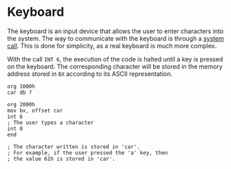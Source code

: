# Keyboard

The keyboard is an input device that allows the user to enter characters into the system. The way to communicate with the keyboard is through a [system call](../../computer/cpu#system-calls). This is done for simplicity, as a real keyboard is much more complex.

With the call `INT 6`, the execution of the code is halted until a key is pressed on the keyboard. The corresponding character will be stored in the memory address stored in `BX` according to its ASCII representation.

```vonsim
org 1000h
car db ?

org 2000h
mov bx, offset car
int 6
; The user types a character
int 0
end

; The character written is stored in 'car'.
; For example, if the user pressed the 'a' key, then
; the value 61h is stored in 'car'.